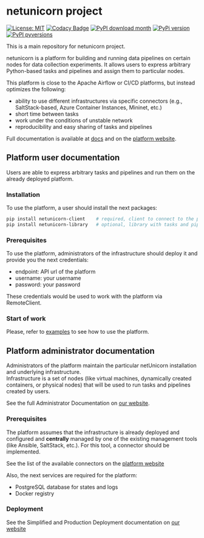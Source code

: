 # netunicorn project

 [![License: MIT](https://img.shields.io/badge/License-MIT-yellow.svg)](https://opensource.org/licenses/MIT)
[![Codacy Badge](https://app.codacy.com/project/badge/Grade/89068bb0f44141839ec7238110147782)](https://www.codacy.com/gh/netunicorn/netunicorn/dashboard?utm_source=github.com&amp;utm_medium=referral&amp;utm_content=netunicorn/netunicorn&amp;utm_campaign=Badge_Grade)
[![PyPI download month](https://img.shields.io/pypi/dm/netunicorn-client.svg)](https://pypi.python.org/pypi/netunicorn-client/)
[![PyPi version](https://badgen.net/pypi/v/netunicorn-client/)](https://pypi.org/project/netunicorn-client)
[![PyPI pyversions](https://img.shields.io/pypi/pyversions/netunicorn-client.svg)](https://pypi.python.org/pypi/netunicorn-client/)

This is a main repository for netunicorn project.

netunicorn is a platform for building and running data pipelines on certain nodes for data collection experiments.
It allows users to express arbitrary Python-based tasks and pipelines and assign them to particular nodes.

This platform is close to the Apache Airflow or CI/CD platforms, but instead optimizes the following:
-  ability to use different infrastructures via specific connectors (e.g., SaltStack-based, Azure Container Instances, Mininet, etc.)
-  short time between tasks
-  work under the conditions of unstable network
-  reproducibility and easy sharing of tasks and pipelines

Full documentation is available at [docs](docs) and on the [platform website](https://netunicorn.github.io/netunicorn).

## Platform user documentation
Users are able to express arbitrary tasks and pipelines and run them on the already deployed platform.

### Installation
To use the platform, a user should install the next packages:
```bash
pip install netunicorn-client    # required, client to connect to the platform
pip install netunicorn-library   # optional, library with tasks and pipelines
```

### Prerequisites
To use the platform, administrators of the infrastructure should deploy it and provide you the next credentials:
-  endpoint: API url of the platform
-  username: your username
-  password: your password

These credentials would be used to work with the platform via RemoteClient.

### Start of work
Please, refer to [examples](examples) to see how to use the platform.

## Platform administrator documentation
Administrators of the platform maintain the particular netUnicorn installation and underlying infrastructure.  
Infrastructure is a set of nodes (like virtual machines, dynamically created containers, or physical nodes) that will be
used to run tasks and pipelines created by users.

See the full Administrator Documentation on [our website](https://netunicorn.github.io/netunicorn/).

### Prerequisites
The platform assumes that the infrastructure is already deployed and configured and **centrally** managed by one of
the existing management tools (like Ansible, SaltStack, etc.). For this tool, a connector should be implemented.

See the list of the available connectors on the [platform website](https://netunicorn.github.io/netunicorn/administrator_docs/connectors.html)

Also, the next services are required for the platform:
- PostgreSQL database for states and logs
- Docker registry

### Deployment

See the Simplified and Production Deployment documentation on [our website](https://netunicorn.github.io/netunicorn/administrator_docs/deployment.html)

